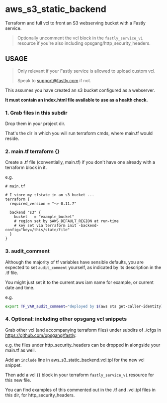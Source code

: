 # aws\_s3\_static\_backend

Terraform and full vcl to front an S3 webserving bucket with a
Fastly service.

>
> Optionally uncomment the vcl block in the `fastly_service_v1` resource
> if you're also including opsgang/http\_security\_headers.
>

## USAGE

>
> Only relevant if your Fastly service is allowed to upload custom vcl.
>
> Speak to support@fastly.com if not.
>

This assumes you have created an s3 bucket configured as a webserver.

**It must contain an index.html file available to use as a health check.**

### 1. Grab files in this subdir

Drop them in your project dir.

That's the dir in which you will run terraform cmds, where main.tf would reside.

### 2. main.tf terraform {}

Create a .tf file (conventially, main.tf) if you don't have one already
with a terraform block in it.

e.g.

```hcl
# main.tf

# I store my tfstate in an s3 bucket ...
terraform {
  required_version = "~> 0.11.7"

  backend "s3" {
    bucket   = "example_bucket"
    # region set by $AWS_DEFAULT_REGION at run-time
    # key set via terraform init -backend-config="key=/this/state/file"
  }
}

```

### 3. audit\_comment

Although the majority of tf variables have sensible defaults, you are expected
to set `audit_comment` yourself, as indicated by its description in the .tf file.

You might just set it to the current aws iam name for example, or current date and time.

e.g.

```bash
export TF_VAR_audit_comment="deployed by $(aws sts get-caller-identity) at $(date '+%Y%m%d%H%M%S')"
```

### 4. Optional: including other opsgang vcl snippets

Grab other vcl (and accompanying terraform files) under subdirs of ./cfgs
in https://github.com/opsgang/fastly.

e.g. the files under http\_security\_headers can be dropped in alongside your main.tf
as well.

Add an `include` line in aws\_s3\_static\_backend.vcl.tpl for the new vcl snippet.

Then add a vcl {} block in your terraform `fastly_service_v1` resource for this new file.

You can find examples of this commented out in the .tf and .vcl.tpl files in this dir,
for http\_security\_headers.
